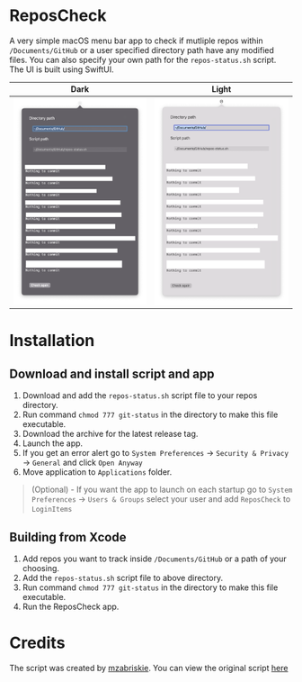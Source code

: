 # ReposCheck
A very simple macOS menu bar app to check if mutliple repos within `/Documents/GitHub` or a user specified directory path have any modified files. You can also specify your own path for the `repos-status.sh` script.
The UI is built using SwiftUI.

Dark             |  Light
:-------------------------:|:-------------------------:
![](https://github.com/iamazhar/ReposCheck/blob/main/preview-dark.png)  |  ![](https://github.com/iamazhar/ReposCheck/blob/main/preview-light.png)

# Installation
## Download and install script and app
1. Download and add the `repos-status.sh` script file to your repos directory.
2. Run command `chmod 777 git-status` in the directory to make this file executable.
3. Download the archive for the latest release tag.
4. Launch the app.
5. If you get an error alert go to `System Preferences` -> `Security & Privacy` -> `General` and click `Open Anyway`
6. Move application to `Applications` folder.
> (Optional) - If you want the app to launch on each startup go to `System Preferences` -> `Users & Groups` select your user and add `ReposCheck` to `LoginItems`

## Building from Xcode
1. Add repos you want to track inside `/Documents/GitHub` or a path of your choosing.
2. Add the `repos-status.sh` script file to above directory.
3. Run command `chmod 777 git-status` in the directory to make this file executable.
4. Run the ReposCheck app.

# Credits
The script was created by [mzabriskie](https://gist.github.com/mzabriskie). You can view the original script [here](https://gist.github.com/mzabriskie/6631607)
